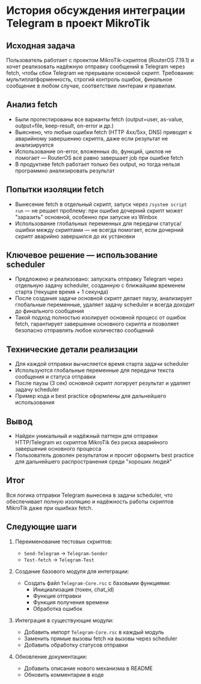 # История обсуждения интеграции Telegram в проект MikroTik

## Исходная задача
Пользователь работает с проектом MikroTik-скриптов (RouterOS 7.19.1) и хочет реализовать надёжную отправку сообщений в Telegram через fetch, чтобы сбои Telegram не прерывали основной скрипт. Требования: мультиплатформенность, строгий контроль ошибок, финальное сообщение в любом случае, соответствие линтерам и правилам.

## Анализ fetch
- Были протестированы все варианты fetch (output=user, as-value, output=file, keep-result, on-error и др.)
- Выяснено, что любые ошибки fetch (HTTP 4xx/5xx, DNS) приводят к аварийному завершению скрипта, даже если результат не анализируется
- Использование on-error, вложенных do, функций, циклов не помогает — RouterOS всё равно завершает job при ошибке fetch
- В продуктиве fetch работает только без output, но тогда нельзя программно анализировать результат

## Попытки изоляции fetch
- Вынесение fetch в отдельный скрипт, запуск через `/system script run` — не решает проблему: при ошибке дочерний скрипт может "заразить" основной, особенно при запуске из Winbox
- Использование глобальных переменных для передачи статуса/ошибки между скриптами — не всегда помогает, если дочерний скрипт аварийно завершился до их установки

## Ключевое решение — использование scheduler
- Предложено и реализовано: запускать отправку Telegram через отдельную задачу scheduler, созданную с ближайшим временем старта (текущее время + 1 секунда)
- После создания задачи основной скрипт делает паузу, анализирует глобальные переменные, удаляет задачу scheduler и всегда доходит до финального сообщения
- Такой подход полностью изолирует основной процесс от ошибок fetch, гарантирует завершение основного скрипта и позволяет безопасно отправлять любое количество сообщений

## Технические детали реализации
- Для каждой отправки вычисляется время старта задачи scheduler
- Используются глобальные переменные для передачи текста сообщения и статуса отправки
- После паузы (3 сек) основной скрипт логирует результат и удаляет задачу scheduler
- Пример кода и best practice оформлены для дальнейшего использования

## Вывод
- Найден уникальный и надёжный паттерн для отправки HTTP/Telegram из скриптов MikroTik без риска аварийного завершения основного процесса
- Пользователь доволен результатом и просит оформить best practice для дальнейшего распространения среди "хороших людей"

## Итог
Вся логика отправки Telegram вынесена в задачи scheduler, что обеспечивает полную изоляцию и надёжность работы скриптов MikroTik даже при ошибках fetch.

## Следующие шаги
1. Переименование тестовых скриптов:
   - `Send-Telegram` → `Telegram-Sender`
   - `Test-fetch` → `Telegram-Test`

2. Создание базового модуля для интеграции:
   - Создать файл `Telegram-Core.rsc` с базовыми функциями:
     - Инициализация (токен, chat_id)
     - Функция отправки
     - Функция получения времени
     - Обработка ошибок

3. Интеграция в существующие модули:
   - Добавить импорт `Telegram-Core.rsc` в каждый модуль
   - Заменить прямые вызовы fetch на вызовы через scheduler
   - Добавить обработку статусов отправки

4. Обновление документации:
   - Добавить описание нового механизма в README
   - Обновить комментарии в коде 